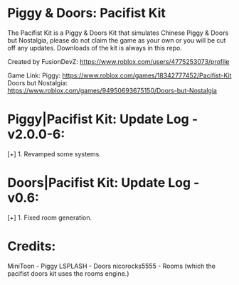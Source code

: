 # Piggy & Doors: Pacifist Kit
The Pacifist Kit is a Piggy & Doors Kit that simulates Chinese Piggy & Doors but Nostalgia, please do not claim the game as your own or you will be cut off any updates.
Downloads of the kit is always in this repo.

Created by FusionDevZ: https://www.roblox.com/users/4775253073/profile

Game Link: 
Piggy: https://www.roblox.com/games/18342777452/Pacifist-Kit
Doors but Nostalgia: https://www.roblox.com/games/94950693675150/Doors-but-Nostalgia

# Piggy|Pacifist Kit: Update Log - v2.0.0-6:
[+] 1. Revamped some systems.

# Doors|Pacifist Kit: Update Log - v0.6:
[+] 1. Fixed room generation.

# Credits:
MiniToon - Piggy
LSPLASH - Doors
nicorocks5555 - Rooms (which the pacifist doors kit uses the rooms engine.)

